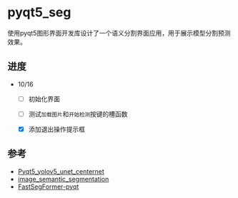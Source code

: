 # pyqt5_seg
使用pyqt5图形界面开发库设计了一个语义分割界面应用，用于展示模型分割预测效果。

## 进度

-  10/16
    - [ ] 初始化界面
    - [ ] 测试`加载图片`和`开始检测`按键的槽函数
    - [x] 添加退出操作提示框


## 参考
- [Pyqt5_yolov5_unet_centernet](https://github.com/GHigher12/Pyqt5_yolov5_unet_centernet)
- [image_semantic_segmentation](https://github.com/tea321000/image_semantic_segmentation)
- [FastSegFormer-pyqt](https://github.com/caixiongjiang/FastSegFormer-pyqt)
